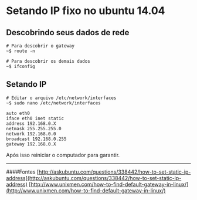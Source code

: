 Setando IP fixo no ubuntu 14.04
===========================
Descobrindo seus dados de rede 
-----------
	# Para descobrir o gateway
	~$ route -n
	
	# Para descobrir os demais dados
	~$ ifconfig

Setando IP
------------
	# Editar o arquivo /etc/network/interfaces
	~$ sudo nano /etc/network/interfaces
	
	auto eth0
	iface eth0 inet static
	address 192.168.0.X
	netmask 255.255.255.0
	network 192.168.0.0
	broadcast 192.168.0.255
	gateway 192.168.0.X
Após isso reiniciar o computador para garantir.

-----------------
####Fontes
[http://askubuntu.com/questions/338442/how-to-set-static-ip-address](http://askubuntu.com/questions/338442/how-to-set-static-ip-address)
[http://www.unixmen.com/how-to-find-default-gateway-in-linux/](http://www.unixmen.com/how-to-find-default-gateway-in-linux/)

